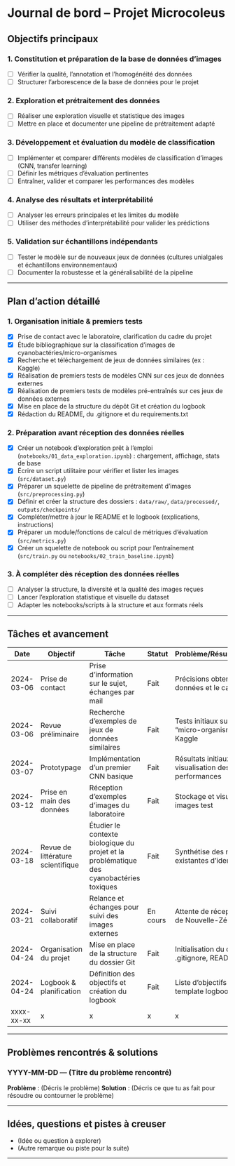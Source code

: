 # Journal de bord – Projet Microcoleus

## Objectifs principaux

### 1. Constitution et préparation de la base de données d’images
- [ ] Vérifier la qualité, l’annotation et l’homogénéité des données
- [ ] Structurer l’arborescence de la base de données pour le projet

### 2. Exploration et prétraitement des données
- [ ] Réaliser une exploration visuelle et statistique des images
- [ ] Mettre en place et documenter une pipeline de prétraitement adapté

### 3. Développement et évaluation du modèle de classification
- [ ] Implémenter et comparer différents modèles de classification d’images (CNN, transfer learning)
- [ ] Définir les métriques d’évaluation pertinentes
- [ ] Entraîner, valider et comparer les performances des modèles

### 4. Analyse des résultats et interprétabilité
- [ ] Analyser les erreurs principales et les limites du modèle
- [ ] Utiliser des méthodes d’interprétabilité pour valider les prédictions

### 5. Validation sur échantillons indépendants
- [ ] Tester le modèle sur de nouveaux jeux de données (cultures unialgales et échantillons environnementaux)
- [ ] Documenter la robustesse et la généralisabilité de la pipeline

---

## Plan d’action détaillé

### 1. Organisation initiale & premiers tests

- [x] Prise de contact avec le laboratoire, clarification du cadre du projet
- [x] Étude bibliographique sur la classification d’images de cyanobactéries/micro-organismes
- [x] Recherche et téléchargement de jeux de données similaires (ex : Kaggle)
- [x] Réalisation de premiers tests de modèles CNN sur ces jeux de données externes
- [x] Réalisation de premiers tests de modèles pré-entraînés sur ces jeux de données externes
- [x] Mise en place de la structure du dépôt Git et création du logbook
- [x] Rédaction du README, du .gitignore et du requirements.txt

### 2. Préparation avant réception des données réelles

- [x] Créer un notebook d’exploration prêt à l’emploi (`notebooks/01_data_exploration.ipynb`) : chargement, affichage, stats de base
- [x] Écrire un script utilitaire pour vérifier et lister les images (`src/dataset.py`)
- [x] Préparer un squelette de pipeline de prétraitement d’images (`src/preprocessing.py`)
- [x] Définir et créer la structure des dossiers : `data/raw/`, `data/processed/`, `outputs/checkpoints/`
- [x] Compléter/mettre à jour le README et le logbook (explications, instructions)
- [x] Préparer un module/fonctions de calcul de métriques d’évaluation (`src/metrics.py`)
- [x] Créer un squelette de notebook ou script pour l’entraînement (`src/train.py` ou `notebooks/02_train_baseline.ipynb`)

### 3. À compléter dès réception des données réelles

- [ ] Analyser la structure, la diversité et la qualité des images reçues
- [ ] Lancer l’exploration statistique et visuelle du dataset
- [ ] Adapter les notebooks/scripts à la structure et aux formats réels

---

## Tâches et avancement

| Date       | Objectif                          | Tâche                                                                                    | Statut   | Problème/Résultat/Remarque                                       |
|------------|-----------------------------------|------------------------------------------------------------------------------------------|----------|------------------------------------------------------------------|
| 2024-03-06 | Prise de contact                  | Prise d’information sur le sujet, échanges par mail                                      | Fait     | Précisions obtenues sur les données et le cadre du projet        |
| 2024-03-06 | Revue préliminaire                | Recherche d’exemples de jeux de données similaires                                       | Fait     | Tests initiaux sur des datasets “micro-organismes” de Kaggle     |
| 2024-03-07 | Prototypage                       | Implémentation d’un premier CNN basique                                                  | Fait     | Résultats initiaux mitigés, visualisation des performances       |
| 2024-03-12 | Prise en main des données         | Réception d’exemples d’images du laboratoire                                             | Fait     | Stockage et visualisation des images test                        |
| 2024-03-18 | Revue de littérature scientifique | Étudier le contexte biologique du projet et la problématique des cyanobactéries toxiques | Fait     | Synthétise des méthodes existantes d’identification              |
| 2024-03-21 | Suivi collaboratif                | Relance et échanges pour suivi des images externes                                       | En cours | Attente de réception d’images de Nouvelle-Zélande et USA         |
| 2024-04-24 | Organisation du projet            | Mise en place de la structure du dossier Git                                             | Fait     | Initialisation du dépôt, ajout de .gitignore, README, venv, etc. |
| 2024-04-24 | Logbook & planification           | Définition des objectifs et création du logbook                                          | Fait     | Liste d’objectifs structurée, template logbook validé            |
| xxxx-xx-xx | x                                 | x                                                                                        | x        | x                                                                |


---


## Problèmes rencontrés & solutions

### YYYY-MM-DD — (Titre du problème rencontré)
**Problème** : (Décris le problème)
**Solution** : (Décris ce que tu as fait pour résoudre ou contourner le problème)

---

## Idées, questions et pistes à creuser

- (Idée ou question à explorer)
- (Autre remarque ou piste pour la suite)

---
